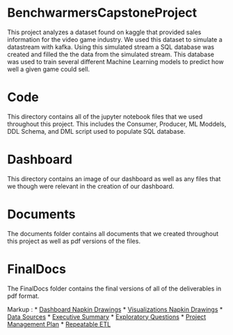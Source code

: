 # BenchwarmersCapstoneProject
This project analyzes a dataset found on kaggle that provided sales information for the video game industry. We used this dataset to simulate a datastream with kafka. Using this simulated stream a SQL database was created and filled the the data from the simulated stream. This database was used to train several different Machine Learning models to predict how well a given game could sell.

# Code
This directory contains all of the jupyter notebook files that we used throughout this project. This includes the Consumer, Producer, ML Moddels, DDL Schema, and DML script used to populate SQL database.
# Dashboard
This directory contains an image of our dashboard as well as any files that we though were relevant in the creation of our dashboard.
# Documents
The documents folder contains all documents that we created throughout this project as well as pdf versions of the files.
# FinalDocs
The FinalDocs folder contains the final versions of all of the deliverables in pdf format.  

Markup : * [Dashboard Napkin Drawings](https://github.com/ryan-shell/BenchwarmersCapstoneProject/blob/main/finalDocs/DashboardNapkinsAndFeedback.pdf) 
         * [Visualizations Napkin Drawings](https://github.com/ryan-shell/BenchwarmersCapstoneProject/blob/main/finalDocs/VisualizationsNapkinsAndFeedback.pdf) 
         * [Data Sources](https://github.com/ryan-shell/BenchwarmersCapstoneProject/blob/main/finalDocs/Data%20Sources.pdf) 
         * [Executive Summary](https://github.com/ryan-shell/BenchwarmersCapstoneProject/blob/main/finalDocs/ExecutiveSummary.pdf) 
         * [Exploratory Questions](https://github.com/ryan-shell/BenchwarmersCapstoneProject/blob/main/finalDocs/ExploratoryQuestions.pdf) 
         * [Project Management Plan](https://github.com/ryan-shell/BenchwarmersCapstoneProject/blob/main/finalDocs/ProjectManagementPlan.png) 
         * [Repeatable ETL](https://github.com/ryan-shell/BenchwarmersCapstoneProject/blob/main/finalDocs/RepeatableETLReport.pdf)





